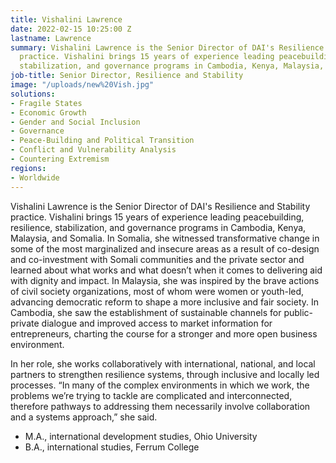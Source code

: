 ```yaml
---
title: Vishalini Lawrence
date: 2022-02-15 10:25:00 Z
lastname: Lawrence
summary: Vishalini Lawrence is the Senior Director of DAI's Resilience and Stability
  practice. Vishalini brings 15 years of experience leading peacebuilding, resilience,
  stabilization, and governance programs in Cambodia, Kenya, Malaysia, and Somalia.
job-title: Senior Director, Resilience and Stability
image: "/uploads/new%20Vish.jpg"
solutions:
- Fragile States
- Economic Growth
- Gender and Social Inclusion
- Governance
- Peace-Building and Political Transition
- Conflict and Vulnerability Analysis
- Countering Extremism
regions:
- Worldwide
---
```


Vishalini Lawrence is the Senior Director of DAI's Resilience and Stability practice. Vishalini brings 15 years of experience leading peacebuilding, resilience, stabilization, and governance programs in Cambodia, Kenya, Malaysia, and Somalia. In Somalia, she witnessed transformative change in some of the most marginalized and insecure areas as a result of co-design and co-investment with Somali communities and the private sector and learned about what works and what doesn’t when it comes to delivering aid with dignity and impact. In Malaysia, she was inspired by the brave actions of civil society organizations, most of whom were women or youth-led, advancing democratic reform to shape a more inclusive and fair society. In Cambodia, she saw the establishment of sustainable channels for public-private dialogue and improved access to market information for entrepreneurs, charting the course for a stronger and more open business environment.

In her role, she works collaboratively with international, national, and local partners to strengthen resilience systems, through inclusive and locally led processes. “In many of the complex environments in which we work, the problems we’re trying to tackle are complicated and interconnected, therefore pathways to addressing them necessarily involve collaboration and a systems approach,” she said.

* M.A., international development studies, Ohio University
* B.A., international studies, Ferrum College